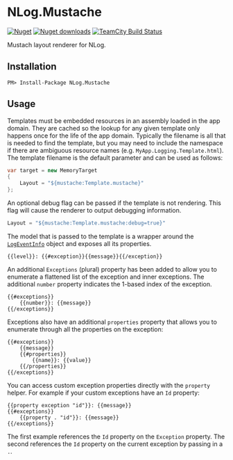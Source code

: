 NLog.Mustache
=============

[![Nuget](http://img.shields.io/nuget/v/NLog.Mustache.svg)](http://www.nuget.org/packages/NLog.Mustache/) [![Nuget downloads](http://img.shields.io/nuget/dt/NLog.Mustache.svg)](http://www.nuget.org/packages/NLog.Mustache/) [![TeamCity Build Status](https://img.shields.io/teamcity/http/build.mikeobrien.net/s/NLog_Mustache.svg?style=flat&label=TeamCity)](http://build.mikeobrien.net/viewType.html?buildTypeId=NLog_Mustache&guest=1)

Mustach layout renderer for NLog.

Installation
------------

    PM> Install-Package NLog.Mustache

Usage
------------

Templates must be embedded resources in an assembly loaded in the app domain. They are cached so the lookup for any given template only happens once for the life of the app domain. Typically the filename is all that is needed to find the template, but you may need to include the namespace if there are ambiguous resource names (e.g. `MyApp.Logging.Template.html`). The template filename is the default parameter and can be used as follows:

```csharp
var target = new MemoryTarget
{
    Layout = "${mustache:Template.mustache}"
};
```

An optional debug flag can be passed if the template is not rendering. This flag will cause the renderer to output debugging information.

```csharp
Layout = "${mustache:Template.mustache:debug=true}"
```

The model that is passed to the template is a wrapper around the [`LogEventInfo`](https://github.com/NLog/NLog/blob/master/src/NLog/LogEventInfo.cs) object and exposes all its properties. 

```htmldjango
{{level}}: {{#exception}}{{message}}{{/exception}}
```

An additional `Exceptions` (plural) property has been added to allow you to enumerate a flattened list of the exception and inner exceptions. The additional `number` property indicates the 1-based index of the exception.

```htmldjango
{{#exceptions}}
    {{number}}: {{message}}
{{/exceptions}}
```

Exceptions also have an additional `properties` property that allows you to enumerate through all the properties on the exception:

```htmldjango
{{#exceptions}}
    {{message}}
    {{#properties}}
        {{name}}: {{value}}
    {{/properties}}
{{/exceptions}}
```

You can access custom exception properties directly with the `property` helper. For example if your custom exceptions have an `Id` property:

```htmldjango
{{property exception "id"}}: {{message}}
{{#exceptions}}
    {{property . "id"}}: {{message}}
{{/exceptions}}
```

The first example references the `Id` property on the `Exception` property. The second references the `Id` property on the current exception by passing in a `.`.